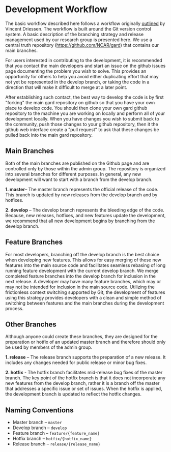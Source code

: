 # Development Workflow
The basic workflow described here follows a workflow originally [outlined](http://nvie.com/posts/a-successful-git-branching-model/) by Vincent Driessen. The workflow is built around the Git version control system. A basic description of the branching strategy and release management used by our research group is presented here. We use a central truth repository (https://github.com/NCAR/gard) that contains our main branches.

For users interested in contributing to the development, it is recommended that you contact the main developers and start an issue on the github issues page documenting the problem you wish to solve. This provides an opportunity for others to help you avoid either duplicating effort that may not yet be represented in the develop branch, or taking the code in a direction that will make it difficult to merge at a later point.

After establishing such contact, the best way to develop the code is by first "forking" the main gard repository on github so that you have your own place to develop code. You should then clone your own gard github repository to the machine you are working on locally and perform all of your development locally. When you have changes you wish to submit back to the community, push those changes to your github repository, then it the github web interface create a "pull request" to ask that these changes be pulled back into the main gard repository. 

## Main Branches
Both of the main branches are published on the Github page and are controlled only by those within the admin group. The repository is organized into several branches for different purposes. In general, any new development will want to start with a branch from the develop branch.

**1. master**– The master branch represents the official release of the code. This branch is updated by new releases from the develop branch and by hotfixes.

**2. develop** – The develop branch represents the bleeding edge of the code. Because, new releases, hotfixes, and new features update the development, we recommend that all new development begins by branching from the develop branch.
## Feature Branches
For most developers, branching off the develop branch is the best choice when developing new features. This allows for easy merging of these new features into the main source code and facilitates seamless rebasing of long running feature development with the current develop branch.  We merge completed feature branches into the develop branch for inclusion in the next release.  A developer may have many feature branches, which may or may not be intended for inclusion in the main source code. Utilizing the frictionless context switching supported by Git, the development of features using this strategy provides developers with a clean and simple method of switching between features and the main branches during the development process.

## Other Branches
Although anyone could create these branches, they are designed for the preparation or hotfix of an updated master branch and therefore should only be used by members of the admin group.

**1. release** – The release branch supports the preparation of a new release. It includes any changes needed for public release or minor bug fixes.

**2. hotfix** -  The hotfix branch facilitates mid-release bug fixes of the master branch. The key point of the hotfix branch is that it does not incorporate any new features from the develop branch, rather it is a branch off the master that addresses a specific issue or set of issues. When the hotfix is applied, the development branch is updated to reflect the hotfix changes.

## Naming Conventions
* Master branch – `master`
* Develop branch – `develop`
* Feature branch – `feature/{feature_name}`
* Hotfix branch – `hotfix/{hotfix_name}`
* Release branch – `release/{release_name}`
